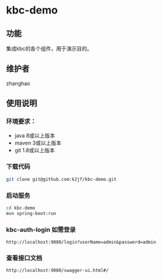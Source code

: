 # kbc-demo

## 功能
集成kbc的各个组件，用于演示目的。

## 维护者
zhanghao

## 使用说明

### 环境要求：
- java 8或以上版本
- maven 3或以上版本
- git 1.8或以上版本

### 下载代码
```bash
git clone git@github.com:k2jf/kbc-demo.git
```

### 启动服务
```bash
cd kbc-demo
mvn spring-boot:run
```

### kbc-auth-login  如需登录
```
http://localhost:9080/login?userName=admin&password=admin
```
### 查看接口文档
```
http://localhost:9080/swagger-ui.html#/

```